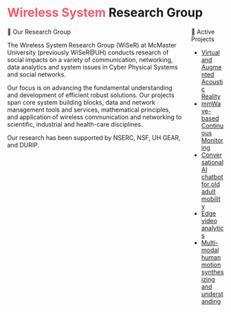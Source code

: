 # <span style="color:#f25b72">Wireless System</span> Research Group 

<div class="columns">
   <div class="column">
 🧪 Our Research Group

The Wireless System Research Group (WiSeR) at McMaster University (previously WiSeR@UH) conducts research of social impacts on a variety of communication, networking, data analytics and system issues in Cyber Physical Systems and social networks.

Our focus is on advancing the fundamental understanding and development of efficient robust solutions. Our projects span core system building blocks, data and network management tools and services, mathematical principles, and application of wireless communication and networking to scientific, industrial and health-care disciplines.

Our research has been supported by NSERC, NSF, UH GEAR, and DURIP.
 </div>
 <div class="column">
🔬 Active Projects
<ul>
  <li><a href="https://github.com/wisermaclab/Virtual-and-Augmented-Acoustic-Reality" target="_blank">Virtual and Augmented Acoustic Reality</a></li>
  <li><a href="https://github.com/wisermaclab/mmWave-based-Continuous-Monitoring" target="_blank">mmWave-based Continuous Monitoring</a></li>
  <li><a href="https://github.com/wisermaclab/Conversational-AI-chatbot-for-old-adult-mobility" target="_blank">Conversational AI chatbot for old adult mobility</a></li>
  <li><a href="https://github.com/wisermaclab/Edge-video-analytics" target="_blank">Edge video analytics</a></li>
  <li><a href="https://github.com/wisermaclab/Multi-modal-human-motion-synthesizing-and-understanding" target="_blank">Multi-modal human motion synthesizing and understanding</a></li>
</ul>
  </div>
</div>


